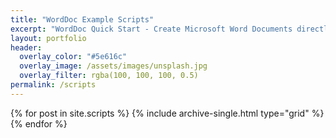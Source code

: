 ```yaml
---
title: "WordDoc Example Scripts"
excerpt: "WordDoc Quick Start - Create Microsoft Word Documents directly from PowerShell"
layout: portfolio
header:
  overlay_color: "#5e616c"
  overlay_image: /assets/images/unsplash.jpg
  overlay_filter: rgba(100, 100, 100, 0.5)
permalink: /scripts
---
```

<div class="grid__wrapper">
  {% for post in site.scripts %}
    {% include archive-single.html type="grid" %}
  {% endfor %}
</div>
<br/>